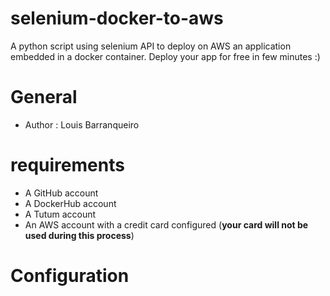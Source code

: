 # selenium-docker-to-aws

A python script using selenium API to deploy on AWS an application embedded in a docker container. Deploy your app for free in few minutes :)

# General

* Author : Louis Barranqueiro

# requirements

* A GitHub account
* A DockerHub account
* A Tutum account
* An AWS account with a credit card configured  (**your card will not be used during this process**)

# Configuration


